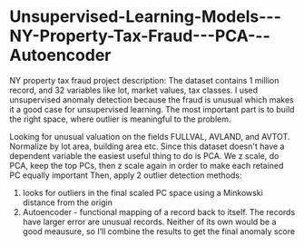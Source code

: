 # Unsupervised-Learning-Models---NY-Property-Tax-Fraud---PCA---Autoencoder
NY property tax fraud project description:
The dataset contains 1 million record, and 32 variables like lot, market values, tax classes. I used unsupervised anomaly detection because the fraud is unusual which makes it a good case for unsupervised learning. The most important part is to build the right space, where outlier is meaningful to the problem.

Looking for unusual valuation on the fields FULLVAL, AVLAND, and AVTOT. Normalize by lot area, building area etc. Since this dataset doesn't have a dependent variable the easiest useful thing to do is PCA. We z scale, do PCA, keep the top PCs, then z scale again in order to make each retained PC equally important
Then, apply 2 outlier detection methods:
1. looks for outliers in the final scaled PC space using a Minkowski distance from the origin
2. Autoencoder - functional mapping of a record back to itself. The records have larger error are unusual records.
Neither of its own would be a good meausure, so I’ll combine the results to get the final anomaly score
